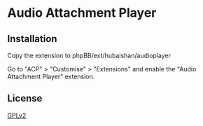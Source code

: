 # Audio Attachment Player

## Installation

Copy the extension to phpBB/ext/hubaishan/audioplayer

Go to "ACP" > "Customise" > "Extensions" and enable the "Audio Attachment Player" extension.

## License

[GPLv2](license.txt)

